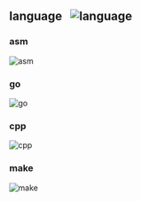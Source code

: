 ## language &nbsp;&nbsp;![language](https://progress-bar.dev/42/?title=3/7)
### asm
![asm](https://progress-bar.dev/100/?title=1/1)
### go
![go](https://progress-bar.dev/50/?title=2/4)
### cpp
![cpp](https://progress-bar.dev/0/?title=0/1)
### make
![make](https://progress-bar.dev/0/?title=0/1)
